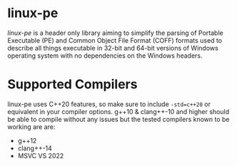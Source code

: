 # linux-pe

*linux-pe* is a header only library aiming to simplify the parsing of Portable Executable (PE) and Common Object File Format (COFF) formats used to describe all things executable  in 32-bit and 64-bit versions of Windows operating system with no dependencies on the Windows headers.

# Supported Compilers
linux-pe uses C++20 features, so make sure to include `-std=c++20` or equivalent in your compiler options. g++10 & clang++-10 and higher should be able to compile without any issues but the tested compilers known to be working are are:

- g++12
- clang++-14
- MSVC VS 2022
